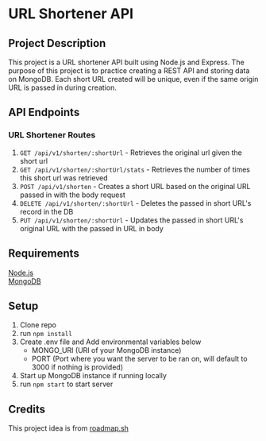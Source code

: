 # URL Shortener API

## Project Description

This project is a URL shortener API built using Node.js and Express. The purpose of this project is to practice creating a REST API and storing data on MongoDB. Each short URL created will be unique, even if the same origin URL is passed in during creation.

## API Endpoints


### URL Shortener Routes

1. `GET /api/v1/shorten/:shortUrl` - Retrieves the original url given the short url
2. `GET /api/v1/shorten/:shortUrl/stats` - Retrieves the number of times this short url was retrieved
3. `POST /api/v1/shorten` - Creates a short URL based on the original URL passed in with the body request
4. `DELETE /api/v1/shorten/:shortUrl` - Deletes the passed in short URL's record in the DB
5. `PUT /api/v1/shorten/:shortUrl` - Updates the passed in short URL's original URL with the passed in URL in body

## Requirements

[Node.js](https://nodejs.org/en)\
[MongoDB](https://www.mongodb.com/)

## Setup

1. Clone repo
2. run `npm install`
3. Create .env file and Add environmental variables below
    - MONGO_URI (URI of your MongoDB instance)
    - PORT (Port where you want the server to be ran on, will default to 3000 if nothing is provided)
4. Start up MongoDB instance if running locally
5. run `npm start` to start server


## Credits

This project idea is from [roadmap.sh](https://roadmap.sh/projects/url-shortening-service)
